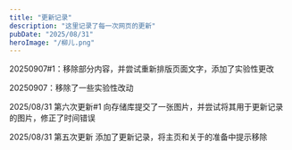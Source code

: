 ```yaml
---
title: "更新记录"
description: "这里记录了每一次网页的更新"
pubDate: "2025/08/31"
heroImage: "/柳儿.png"
---
```

20250907#1：移除部分内容，并尝试重新排版页面文字，添加了实验性更改

20250907：移除了一些实验性改动

2025/08/31 第六次更新#1
向存储库提交了一张图片，并尝试将其用于更新记录的图片，修正了时间错误

2025/08/31 第五次更新
添加了更新记录，将主页和关于的准备中提示移除